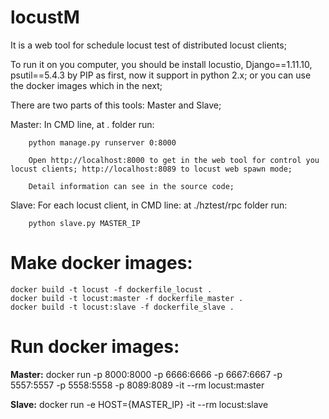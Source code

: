 # locustM
It is a web tool for schedule locust test of distributed locust clients;

To run it on you computer, you should be install locustio, Django==1.11.10, psutil==5.4.3 by PIP as first, now it support in python 2.x; or you can use the docker images which in the next;

There are two parts of this tools: Master and Slave;

Master:
		In CMD line, at . folder run: 

		python manage.py runserver 0:8000

		Open http://localhost:8000 to get in the web tool for control you locust clients; http://localhost:8089 to locust web spawn mode;

		Detail information can see in the source code;

Slave:
		For each locust client, in CMD line: at ./hztest/rpc folder run:
		
		python slave.py MASTER_IP

# Make docker images:
    docker build -t locust -f dockerfile_locust .
    docker build -t locust:master -f dockerfile_master .
    docker build -t locust:slave -f dockerfile_slave .

# Run docker images:
**Master:**
		docker run -p 8000:8000 -p 6666:6666 -p 6667:6667 -p 5557:5557 -p 5558:5558 -p 8089:8089 -it --rm locust:master

**Slave:**
		docker run -e HOST={MASTER_IP} -it --rm locust:slave
